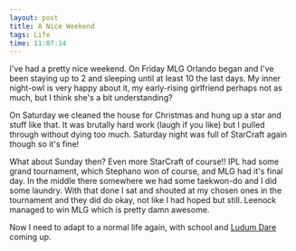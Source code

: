 ```yaml
---
layout: post
title: A Nice Weekend
tags: Life
time: 11:07:14
---
```

I've had a pretty nice weekend. On Friday MLG Orlando began and I've been staying up to 2 and sleeping until at least 10 the last days. My inner night-owl is very happy about it, my early-rising girlfriend perhaps not as much, but I think she's a bit understanding?

On Saturday we cleaned the house for Christmas and hung up a star and stuff like that. It was brutally hard work (laugh if you like) but I pulled through without dying too much. Saturday night was full of StarCraft again though so it's fine!

What about Sunday then? Even more StarCraft of course!! IPL had some grand tournament, which Stephano won of course, and MLG had it's final day. In the middle there somewhere we had some taekwon-do and I did some laundry. With that done I sat and shouted at my chosen ones in the tournament and they did do okay, not like I had hoped but still. Leenock managed to win MLG which is pretty damn awesome.

Now I need to adapt to a normal life again, with school and [Ludum Dare](http://www.ludumdare.com/compo/) coming up.

